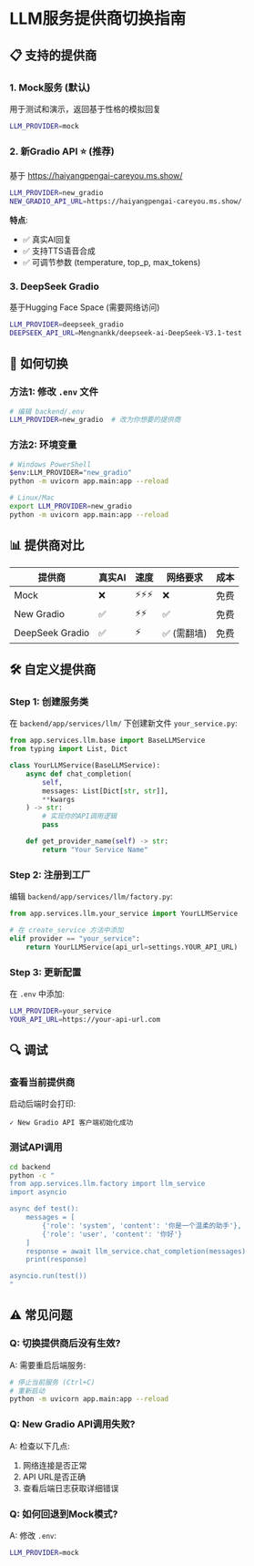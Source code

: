 # LLM服务提供商切换指南

## 📋 支持的提供商

### 1. Mock服务 (默认)
用于测试和演示，返回基于性格的模拟回复

```bash
LLM_PROVIDER=mock
```

### 2. 新Gradio API ⭐ (推荐)
基于 https://haiyangpengai-careyou.ms.show/

```bash
LLM_PROVIDER=new_gradio
NEW_GRADIO_API_URL=https://haiyangpengai-careyou.ms.show/
```

**特点**:
- ✅ 真实AI回复
- ✅ 支持TTS语音合成
- ✅ 可调节参数 (temperature, top_p, max_tokens)

### 3. DeepSeek Gradio
基于Hugging Face Space (需要网络访问)

```bash
LLM_PROVIDER=deepseek_gradio
DEEPSEEK_API_URL=Mengnankk/deepseek-ai-DeepSeek-V3.1-test
```

## 🔧 如何切换

### 方法1: 修改 `.env` 文件

```bash
# 编辑 backend/.env
LLM_PROVIDER=new_gradio  # 改为你想要的提供商
```

### 方法2: 环境变量

```bash
# Windows PowerShell
$env:LLM_PROVIDER="new_gradio"
python -m uvicorn app.main:app --reload

# Linux/Mac
export LLM_PROVIDER=new_gradio
python -m uvicorn app.main:app --reload
```

## 📊 提供商对比

| 提供商 | 真实AI | 速度 | 网络要求 | 成本 |
|--------|--------|------|----------|------|
| Mock | ❌ | ⚡⚡⚡ | ❌ | 免费 |
| New Gradio | ✅ | ⚡⚡ | ✅ | 免费 |
| DeepSeek Gradio | ✅ | ⚡ | ✅ (需翻墙) | 免费 |

## 🛠️ 自定义提供商

### Step 1: 创建服务类

在 `backend/app/services/llm/` 下创建新文件 `your_service.py`:

```python
from app.services.llm.base import BaseLLMService
from typing import List, Dict

class YourLLMService(BaseLLMService):
    async def chat_completion(
        self,
        messages: List[Dict[str, str]],
        **kwargs
    ) -> str:
        # 实现你的API调用逻辑
        pass

    def get_provider_name(self) -> str:
        return "Your Service Name"
```

### Step 2: 注册到工厂

编辑 `backend/app/services/llm/factory.py`:

```python
from app.services.llm.your_service import YourLLMService

# 在 create_service 方法中添加
elif provider == "your_service":
    return YourLLMService(api_url=settings.YOUR_API_URL)
```

### Step 3: 更新配置

在 `.env` 中添加:

```bash
LLM_PROVIDER=your_service
YOUR_API_URL=https://your-api-url.com
```

## 🔍 调试

### 查看当前提供商

启动后端时会打印:

```
✓ New Gradio API 客户端初始化成功
```

### 测试API调用

```bash
cd backend
python -c "
from app.services.llm.factory import llm_service
import asyncio

async def test():
    messages = [
        {'role': 'system', 'content': '你是一个温柔的助手'},
        {'role': 'user', 'content': '你好'}
    ]
    response = await llm_service.chat_completion(messages)
    print(response)

asyncio.run(test())
"
```

## ⚠️ 常见问题

### Q: 切换提供商后没有生效?

A: 需要重启后端服务:
```bash
# 停止当前服务 (Ctrl+C)
# 重新启动
python -m uvicorn app.main:app --reload
```

### Q: New Gradio API调用失败?

A: 检查以下几点:
1. 网络连接是否正常
2. API URL是否正确
3. 查看后端日志获取详细错误

### Q: 如何回退到Mock模式?

A: 修改 `.env`:
```bash
LLM_PROVIDER=mock
```
